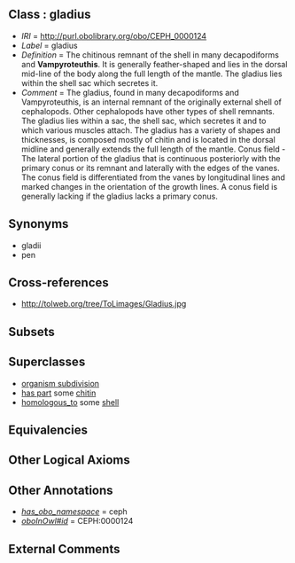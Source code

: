 
## Class : gladius

 * *IRI* = http://purl.obolibrary.org/obo/CEPH_0000124
 * *Label* = gladius
 * *Definition* = The chitinous remnant of the shell in many decapodiforms and <strong>Vampyroteuthis</strong>. It is generally feather-shaped and lies in the dorsal mid-line of the body along the full length of the mantle. The gladius lies within the shell sac which secretes it.
 * *Comment* = The gladius, found in many decapodiforms and Vampyroteuthis, is an internal remnant of the originally external shell of cephalopods. Other cephalopods have other types of shell remnants. The gladius lies within a sac, the shell sac, which secretes it and to which various muscles attach. The gladius has a variety of shapes and thicknesses, is composed mostly of chitin and is located in the dorsal midline and generally extends the full length of the mantle. Conus field - The lateral portion of the gladius that is continuous posteriorly with the primary conus or its remnant and laterally with the edges of the vanes. The conus field is differentiated from the vanes by longitudinal lines and marked changes in the orientation of the growth lines. A conus field is generally lacking if the gladius lacks a primary conus.

## Synonyms

 * gladii
 * pen

## Cross-references

 * http://tolweb.org/tree/ToLimages/Gladius.jpg

## Subsets


## Superclasses

 * [organism subdivision](../../UBERON/75/UBERON_0000475.md)
 * [has part](../../BFO/51/BFO_0000051.md) some [chitin](../../CEPH/59/CEPH_0000059.md)
 * [homologous_to](../../CEPH/07/CEPH_0001007.md) some [shell](../../UBERON/12/UBERON_0006612.md)

## Equivalencies


## Other Logical Axioms


## Other Annotations

 * *[has_obo_namespace](../../ce/oboInOwl#hasOBONamespace.md)* = ceph
 * *[oboInOwl#id](../../id/oboInOwl#id.md)* = CEPH:0000124

## External Comments

